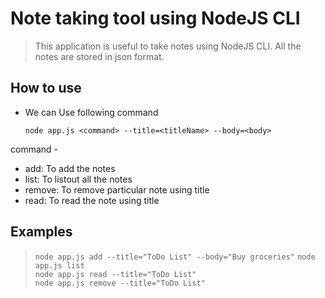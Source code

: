 # Note taking tool using NodeJS CLI

> This application is useful to take notes using NodeJS CLI. All the notes are stored in json format.

## How to use
* We can Use following command
    
    `node app.js <command> --title=<titleName> --body=<body>`

command - 
+ add: To add the notes
+ list: To listout all the notes
+ remove: To remove particular note using title
+ read: To read the note using title

## Examples
> `node app.js add --title="ToDo List" --body="Buy groceries"`
> `node app.js list`  
> `node app.js read --title="ToDo List"`    
> `node app.js remove --title="ToDo List"`
